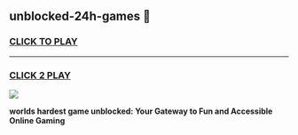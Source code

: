 
## unblocked-24h-games 👋
<h3>
<a href="https://premium.freeplayer.one?title=unblocked-24h-games&ref=14F">CLICK TO PLAY</a></h3>
<hr>

<h3>
<a href="https://premium.freeplayer.one?title=unblocked-24h-games&ref=14F">CLICK 2 PLAY</a>
  
</h3>

<a href="https://premium.freeplayer.one?title=unblocked-24h-games&ref=12F/"><img src="https://clearcache.store/games.png"></a>


**worlds hardest game unblocked: Your Gateway to Fun and Accessible Online Gaming**
